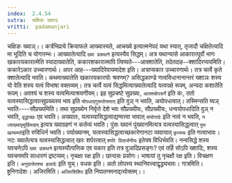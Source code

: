 ```yaml
---
index:  2.4.54
sutra:  चक्षिङः ख्याञ्
vritti:  padamanjari
---
```


चक्षिङः ख्याञ्।। कर्त्रभिप्राये क्रियाफले आख्यास्यते, आचख्ये इत्यात्मनेपदं यथा स्यात्, तृजादौ चक्षितेत्यादि मा भूदिति च योगारम्भः। आख्यातेत्यादि `ख्या प्रकथने` इत्यस्यैव सिद्धम्। अत्र यथान्यासे आकारात्पूर्वो भागः खकारयकारात्मेति स्यादाख्यातेति, ककारशकारात्मापि त्विष्यते---आक्शातेति, तदेतदाह--क्शादिरप्ययमिति। ककारेऽकार उच्चारणार्थः।
अपर आह---ख्यादिरेवायमादेश इति। अत्राप्यकार उच्चारणार्थः। तत्र चर्त्वे कृते क्शातेत्यादि भवति। कथमाख्यातेति खकारयकारयोः श्रवणम्? असिद्धकाण्डे णत्वविधानानान्तरं ख्शाञः शस्य यो वेति शस्य यत्वं विभाषा वक्तव्यम्। तत्र चर्त्वे यत्वं सिद्धमित्याख्यातेत्यादि यत्वपक्षे रूपम्, अन्यदा कशातेति रूपम्। अवश्यं च शस्य यत्वमित्याश्रयणीयम्। इह सुप्रचष्टे सुप्रख्यः, `आतश्चोपसर्गे` इति कः, ततो यत्वस्यासिद्धत्वात्सुप्रख्यस्य भाव इति `योपधाद्गुरूपोत्तमात्` इति वुञ् न भवति, अयोपधत्वात्। तस्मिन्सति ष्यञ् भवति----सौप्रख्यमिति। तथा सुप्रख्येन निर्वृत्ते देशे भवः सौप्रख्यीयः, सौप्रख्यीयः, धन्वयोपधादिति वुञ् न भवति, `वृद्धाच्छः` एव भवति। अख्यातः, यत्वस्यासिद्धत्वाद्यण्वत्त्वा भावात् `संयोगादेः` इति नत्वं न भवति, `न ध्याख्यापृमूर्छिमदाम्` इत्यत्र ख्याग्रहणं न कर्तव्यं भवति। पुंसः ख्यानं पुंख्यानमित्यत्र यत्वस्यासिद्ध्त्वात् `पुमः खय्यम्परे`इति रुविधिर्न भवति। पर्याख्यानम्, यत्वस्यासिद्धत्वाच्छकारेणानटा व्यवायात् `कृत्यचः` इति णत्वाभावः। नटः ख्यातेत्यत्र यत्वस्यासिद्धत्वात् खरः शर्परत्वात् `शर्परे विसर्जनीयः` इतेयष विधिर्भवति। नन्वसिद्धे शस्य यवचनेऽपि `ख्या प्रकथने` इत्यस्यौत्पत्तिक एव यकार इति तत्र वुञादिप्रसङ्गः? एवं तर्हि सोऽपि ख्शादिः, शस्य यवचनमपि साधारणं द्रष्टव्यम्।
नृचक्षा रक्ष इति। छान्दसः प्रसोगः। भाषायां तु नृचक्षौ रक्ष इति। विचक्षण इति। `अनुदात्तेतश्च हलादेः` इति युच्। वधक इति। अतो लोपस्य स्थानिवत्त्वाद्वृद्ध्यभावः। गात्रमिति। ष्ट्रनिगादेशः। अजिरमिति। `अजिरशिशिर` इति निपातनमनाद्दत्योक्तम्।।
